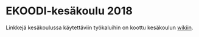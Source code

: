 # EKOODI-kesäkoulu 2018

Linkkejä kesäkoulussa käytettäviin työkaluihin on koottu kesäkoulun [wikiin](https://github.com/ekoodi/kesakoulu2018/wiki/Ty%C3%B6kalut).